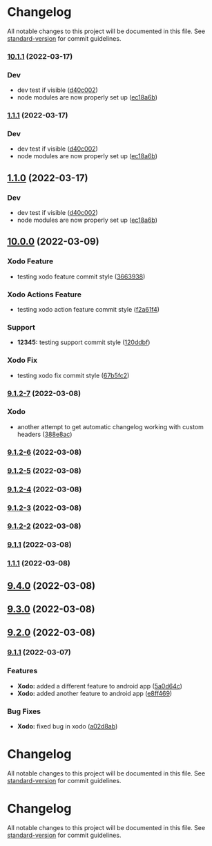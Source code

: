 # Changelog

All notable changes to this project will be documented in this file. See [standard-version](https://github.com/conventional-changelog/standard-version) for commit guidelines.

### [10.1.1](https://github.com/jahuang40/ConventionalCommitSample/compare/v10.0.0...v10.1.1) (2022-03-17)


### Dev

* dev test if visible ([d40c002](https://github.com/jahuang40/ConventionalCommitSample/commit/d40c0026f01002e4e5a6a859a89114ccd55ef57b))
* node modules are now properly set up ([ec18a6b](https://github.com/jahuang40/ConventionalCommitSample/commit/ec18a6bd6bc0eaf41a5587dae69c774ef627787a))

### [1.1.1](https://github.com/jahuang40/ConventionalCommitSample/compare/v10.0.0...v1.1.1) (2022-03-17)


### Dev

* dev test if visible ([d40c002](https://github.com/jahuang40/ConventionalCommitSample/commit/d40c0026f01002e4e5a6a859a89114ccd55ef57b))
* node modules are now properly set up ([ec18a6b](https://github.com/jahuang40/ConventionalCommitSample/commit/ec18a6bd6bc0eaf41a5587dae69c774ef627787a))

## [1.1.0](https://github.com/jahuang40/ConventionalCommitSample/compare/v10.0.0...v1.1.0) (2022-03-17)


### Dev

* dev test if visible ([d40c002](https://github.com/jahuang40/ConventionalCommitSample/commit/d40c0026f01002e4e5a6a859a89114ccd55ef57b))
* node modules are now properly set up ([ec18a6b](https://github.com/jahuang40/ConventionalCommitSample/commit/ec18a6bd6bc0eaf41a5587dae69c774ef627787a))

## [10.0.0](https://github.com/jahuang40/ConventionalCommitSample/compare/v9.1.2-7...v10.0.0) (2022-03-09)


### Xodo Feature

* testing xodo feature commit style ([3663938](https://github.com/jahuang40/ConventionalCommitSample/commit/3663938610f00358a6ffb3dd0cf50cdc18845503))


### Xodo Actions Feature

* testing xodo action feature commit style ([f2a61f4](https://github.com/jahuang40/ConventionalCommitSample/commit/f2a61f4eb5f2f454fe468c6665b3440174f066de))


### Support

* **12345:** testing support commit style ([120ddbf](https://github.com/jahuang40/ConventionalCommitSample/commit/120ddbf7c2d34fe36b943540b599a4edef02e519))


### Xodo Fix

* testing xodo fix commit style ([67b5fc2](https://github.com/jahuang40/ConventionalCommitSample/commit/67b5fc281e7226e263cb1c008b0a937494ee285d))

### [9.1.2-7](https://github.com/jahuang40/ConventionalCommitSample/compare/v9.1.2-6...v9.1.2-7) (2022-03-08)


### Xodo

* another attempt to get automatic changelog working with custom headers ([388e8ac](https://github.com/jahuang40/ConventionalCommitSample/commit/388e8ac3c40d41a26d1ded4b6b357e0301bd7a06))

### [9.1.2-6](https://github.com/jahuang40/ConventionalCommitSample/compare/v9.1.2-5...v9.1.2-6) (2022-03-08)

### [9.1.2-5](https://github.com/jahuang40/ConventionalCommitSample/compare/v9.1.2-4...v9.1.2-5) (2022-03-08)

### [9.1.2-4](https://github.com/jahuang40/ConventionalCommitSample/compare/v9.1.2-3...v9.1.2-4) (2022-03-08)

### [9.1.2-3](https://github.com/jahuang40/ConventionalCommitSample/compare/v9.1.2-2...v9.1.2-3) (2022-03-08)

### [9.1.2-2](https://github.com/jahuang40/ConventionalCommitSample/compare/v9.1.2-1...v9.1.2-2) (2022-03-08)

### [9.1.1](https://github.com/jahuang40/ConventionalCommitSample/compare/v1.1.1...v9.1.1) (2022-03-08)

### [1.1.1](https://github.com/jahuang40/ConventionalCommitSample/compare/v9.4.0...v1.1.1) (2022-03-08)

## [9.4.0](https://github.com/jahuang40/ConventionalCommitSample/compare/v9.3.0...v9.4.0) (2022-03-08)

## [9.3.0](https://github.com/jahuang40/ConventionalCommitSample/compare/v9.2.0...v9.3.0) (2022-03-08)

## [9.2.0](https://github.com/jahuang40/ConventionalCommitSample/compare/v9.1.1...v9.2.0) (2022-03-08)

### [9.1.1](https://github.com/jahuang40/ConventionalCommitSample/compare/v9.1.0...v9.1.1) (2022-03-07)


### Features

* **Xodo:** added a different feature to android app ([5a0d64c](https://github.com/jahuang40/ConventionalCommitSample/commit/5a0d64c9a442cdc22fef67298dfbc8428ffe833e))
* **Xodo:** added another feature to android app ([e8ff469](https://github.com/jahuang40/ConventionalCommitSample/commit/e8ff4692d15dc7301b51a8dabb75dde639f368b5))


### Bug Fixes

* **Xodo:** fixed bug in xodo ([a02d8ab](https://github.com/jahuang40/ConventionalCommitSample/commit/a02d8ab4cd7ba8c5918a92bff85f5027233ddb38))

# Changelog

All notable changes to this project will be documented in this file. See [standard-version](https://github.com/conventional-changelog/standard-version) for commit guidelines.

# Changelog

All notable changes to this project will be documented in this file. See [standard-version](https://github.com/conventional-changelog/standard-version) for commit guidelines.
